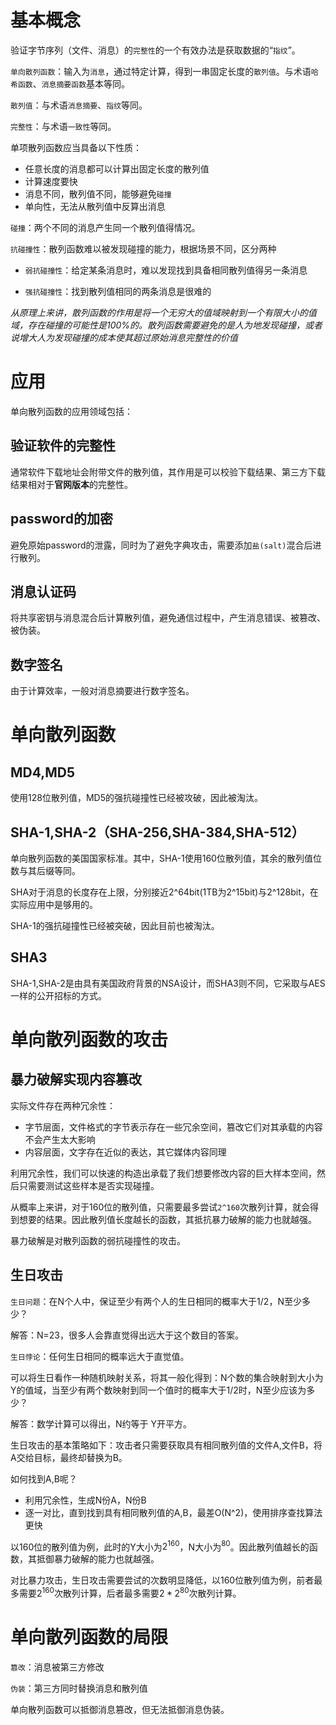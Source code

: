 # 基本概念

验证字节序列（文件、消息）的`完整性`的一个有效办法是获取数据的“`指纹`”。

`单向散列函数`：输入为`消息`，通过特定计算，得到一串固定长度的`散列值`。与术语`哈希函数`、`消息摘要函数`基本等同。

`散列值`：与术语`消息摘要`、`指纹`等同。

`完整性`：与术语`一致性`等同。

单项散列函数应当具备以下性质：

- 任意长度的消息都可以计算出固定长度的散列值
- 计算速度要快
- 消息不同，散列值不同，能够避免`碰撞`
- 单向性，无法从散列值中反算出消息

`碰撞`：两个不同的消息产生同一个散列值得情况。

`抗碰撞性`：散列函数难以被发现碰撞的能力，根据场景不同，区分两种

- `弱抗碰撞性`：给定某条消息时，难以发现找到具备相同散列值得另一条消息

- `强抗碰撞性`：找到散列值相同的两条消息是很难的

*从原理上来讲，散列函数的作用是将一个无穷大的值域映射到一个有限大小的值域，存在碰撞的可能性是100%的。散列函数需要避免的是人为地发现碰撞，或者说增大人为发现碰撞的成本使其超过原始消息完整性的价值*

# 应用

单向散列函数的应用领域包括：

## 验证软件的完整性

通常软件下载地址会附带文件的散列值，其作用是可以校验下载结果、第三方下载结果相对于**官网版本**的完整性。

## password的加密

避免原始password的泄露，同时为了避免字典攻击，需要添加`盐(salt)`混合后进行散列。

## 消息认证码

将共享密钥与消息混合后计算散列值，避免通信过程中，产生消息错误、被篡改、被伪装。

## 数字签名

由于计算效率，一般对消息摘要进行数字签名。

# 单向散列函数

## MD4,MD5

使用128位散列值，MD5的强抗碰撞性已经被攻破，因此被淘汰。

## SHA-1,SHA-2（SHA-256,SHA-384,SHA-512）

单向散列函数的美国国家标准。其中，SHA-1使用160位散列值，其余的散列值位数与其后缀等同。

SHA对于消息的长度存在上限，分别接近2^64bit(1TB为2^15bit)与2^128bit，在实际应用中是够用的。

SHA-1的强抗碰撞性已经被突破，因此目前也被淘汰。

## SHA3

SHA-1,SHA-2是由具有美国政府背景的NSA设计，而SHA3则不同，它采取与AES一样的公开招标的方式。

# 单向散列函数的攻击

## 暴力破解实现内容篡改

实际文件存在两种冗余性：

- 字节层面，文件格式的字节表示存在一些冗余空间，篡改它们对其承载的内容不会产生太大影响
- 内容层面，文字存在近似的表达，其它媒体内容同理

利用冗余性，我们可以快速的构造出承载了我们想要修改内容的巨大样本空间，然后只需要测试这些样本是否实现碰撞。

从概率上来讲，对于160位的散列值，只需要最多尝试`2^160`次散列计算，就会得到想要的结果。因此散列值长度越长的函数，其抵抗暴力破解的能力也就越强。

暴力破解是对散列函数的弱抗碰撞性的攻击。

## 生日攻击

`生日问题`：在N个人中，保证至少有两个人的生日相同的概率大于1/2，N至少多少？

解答：N=23，很多人会靠直觉得出远大于这个数目的答案。

`生日悖论`：任何生日相同的概率远大于直觉值。

可以将生日看作一种随机映射关系，将其一般化得到：N个数的集合映射到大小为Y的值域，当至少有两个数映射到同一个值时的概率大于1/2时，N至少应该为多少？

解答：数学计算可以得出，N约等于 Y开平方。

生日攻击的基本策略如下：攻击者只需要获取具有相同散列值的文件A,文件B，将A交给目标，最终却替换为B。

如何找到A,B呢？

- 利用冗余性，生成N份A，N份B
- 逐一对比，直到找到具有相同散列值的A,B，最差O(N^2)，使用排序查找算法更快

以160位的散列值为例，此时的Y大小为$2^{160}$，N大小为$^{80}$。因此散列值越长的函数，其抵御暴力破解的能力也就越强。

对比暴力攻击，生日攻击需要尝试的次数明显降低，以160位散列值为例，前者最多需要$2^{160}$次散列计算，后者最多需要$2*2^{80}$次散列计算。

# 单向散列函数的局限

`篡改`：消息被第三方修改

`伪装`：第三方同时替换消息和散列值

单向散列函数可以抵御消息篡改，但无法抵御消息伪装。

